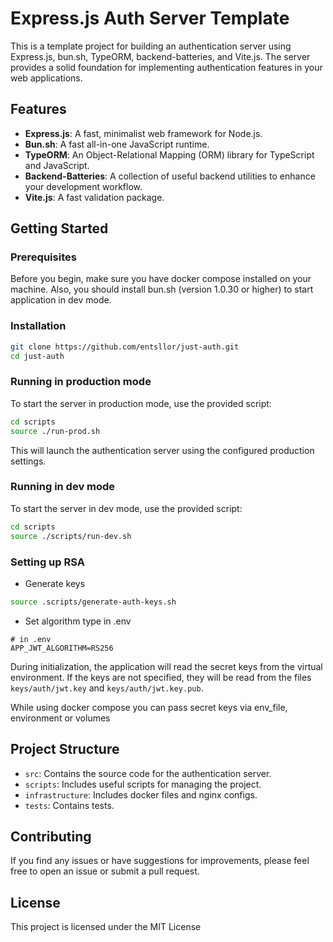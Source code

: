 # Express.js Auth Server Template

This is a template project for building an authentication server using Express.js, bun.sh, TypeORM, backend-batteries,
and Vite.js. The server provides a solid foundation for implementing authentication features in your web applications.

## Features

- **Express.js**: A fast, minimalist web framework for Node.js.
- **Bun.sh**: A fast all-in-one JavaScript runtime.
- **TypeORM**: An Object-Relational Mapping (ORM) library for TypeScript and JavaScript.
- **Backend-Batteries**: A collection of useful backend utilities to enhance your development workflow.
- **Vite.js**: A fast validation package.

## Getting Started

### Prerequisites

Before you begin, make sure you have docker compose installed on your machine.
Also, you should install bun.sh (version 1.0.30 or higher) to start application in dev mode.

### Installation

```bash
git clone https://github.com/entsllor/just-auth.git
cd just-auth
```

### Running in production mode

To start the server in production mode, use the provided script:

```bash
cd scripts
source ./run-prod.sh
```

This will launch the authentication server using the configured production settings.

### Running in dev mode

To start the server in dev mode, use the provided script:

```bash
cd scripts
source ./scripts/run-dev.sh
```

### Setting up RSA

* Generate keys

```bash
source .scripts/generate-auth-keys.sh
```

* Set algorithm type in .env

```dotenv
# in .env
APP_JWT_ALGORITHM=RS256
```

During initialization, the application will read the secret keys from the virtual environment. 
If the keys are not specified, they will be read from the files `keys/auth/jwt.key` and `keys/auth/jwt.key.pub`.

While using docker compose you can pass secret keys via env_file, environment or volumes

## Project Structure

- `src`: Contains the source code for the authentication server.
- `scripts`: Includes useful scripts for managing the project.
- `infrastructure`: Includes docker files and nginx configs.
- `tests`: Contains tests.

## Contributing

If you find any issues or have suggestions for improvements, please feel free to open an issue or submit a pull request.

## License

This project is licensed under the MIT License
